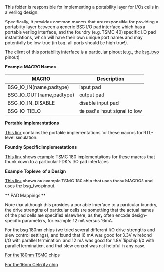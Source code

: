 This folder is responsible for implementing a portability layer for I/Os cells in a verilog design.

Specifically, it provides common macros that are responsible for providing a portability layer between a generic BSG I/O pad
interface which has a portable verilog interface, and the foundry (e.g. TSMC 40) specific I/O pad instantiations, 
which will have their own unique port names and may potentially be low-true (in bsg, all ports should be high true!).

The client of this portability interface is a particular pinout (e.g., the [bsg_two](https://bitbucket.org/taylor-bsg/bsg_packaging/src/master/ucsd_bga_332/pinouts/bsg_two/common/verilog/bsg_pinout.v) pinout).

**Example MACRO Names**

MACRO | Description
------|------------
BSG_IO_IN(name,padtype) | input pad
BSG_IO_OUT(name,padtype)| output pad
BSG_IO_IN_DISABLE       | disable input pad
BSG_IO_TIELO            | tie pad's input signal to low

**Portable Implementations**

[This link](portable/verilog/bsg_iopad_macros.v)
contains the portable implementations for these macros for RTL-level simulation.

**Foundry Specific Implementations**

[This link](https://bitbucket.org/taylor-bsg/bsg_packaging/src/master/common/foundry/tsmc_180_250/verilog/bsg_iopad_macros.v) shows example TSMC 180 implementations for these macros that thunk down to a particular PDK's I/O pad interfaces

**Example Toplevel of a Design**

[This link](https://bitbucket.org/taylor-bsg/bsg_designs/src/master/toplevels/bsg_two_manycore_vanilla_clk_gen/v/bsg_chip.v) shows an example TSMC 180 chip that uses these MACROS and uses the bsg_two pinout.

** PAD Mappings **

Note that although this provides a portable interface to a particular foundry, the drive strengths of particular cells are something that  the actual names of the pad cells are specified elsewhere, as they often encode design-specific parameters, for example 12 mA versus 16mA.

For the bsg 180nm chips (we tried several different I/O drive strengths and slew control settings), and found that 16 mA was good for 3.3V wirebond I/O with parallel termination;
and 12 mA was good for 1.8V flipchip I/O with parallel termination, and that slew control was not helpful in any case.

[For the 180nm TSMC chips](https://bitbucket.org/taylor-bsg/bsg_packaging/src/master/ucsd_bga_332/pinouts/bsg_two/tsmc_16/verilog/padmappings/one/bsg_padmapping.v)

[For the 16nm Celerity chip](https://bitbucket.org/taylor-bsg/bsg_packaging/src/master/ucsd_bga_332/pinouts/bsg_two/tsmc_16/verilog/padmappings/one/bsg_padmapping.v)


